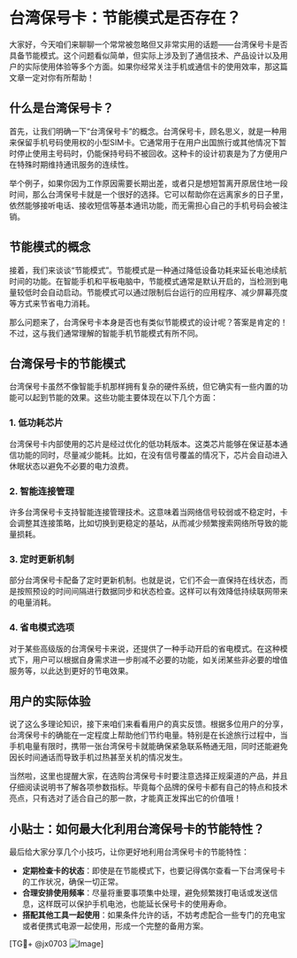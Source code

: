 # 台湾保号卡：节能模式是否存在？

大家好，今天咱们来聊聊一个常常被忽略但又非常实用的话题——台湾保号卡是否具备节能模式。这个问题看似简单，但实际上涉及到了通信技术、产品设计以及用户的实际使用体验等多个方面。如果你经常关注手机或通信卡的使用效率，那这篇文章一定对你有所帮助！

## 什么是台湾保号卡？

首先，让我们明确一下“台湾保号卡”的概念。台湾保号卡，顾名思义，就是一种用来保留手机号码使用权的小型SIM卡。它通常用于在用户出国旅行或其他情况下暂时停止使用主号码时，仍能保持号码不被回收。这种卡的设计初衷是为了方便用户在特殊时期维持通讯服务的连续性。

举个例子，如果你因为工作原因需要长期出差，或者只是想短暂离开原居住地一段时间，那么台湾保号卡就是一个很好的选择。它可以帮助你在远离家乡的日子里，依然能够接听电话、接收短信等基本通讯功能，而无需担心自己的手机号码会被注销。

## 节能模式的概念

接着，我们来谈谈“节能模式”。节能模式是一种通过降低设备功耗来延长电池续航时间的功能。在智能手机和平板电脑中，节能模式通常是默认开启的，当检测到电量较低时会自动启动。节能模式可以通过限制后台运行的应用程序、减少屏幕亮度等方式来节省电力消耗。

那么问题来了，台湾保号卡本身是否也有类似节能模式的设计呢？答案是肯定的！不过，这与我们通常理解的智能手机节能模式有所不同。

## 台湾保号卡的节能模式

台湾保号卡虽然不像智能手机那样拥有复杂的硬件系统，但它确实有一些内置的功能可以起到节能的效果。这些功能主要体现在以下几个方面：

### 1. **低功耗芯片**
   台湾保号卡内部使用的芯片是经过优化的低功耗版本。这类芯片能够在保证基本通信功能的同时，尽量减少能耗。比如，在没有信号覆盖的情况下，芯片会自动进入休眠状态以避免不必要的电力浪费。

### 2. **智能连接管理**
   许多台湾保号卡支持智能连接管理技术。这意味着当网络信号较弱或不稳定时，卡会调整其连接策略，比如切换到更稳定的基站，从而减少频繁搜索网络所导致的能量损耗。

### 3. **定时更新机制**
   部分台湾保号卡配备了定时更新机制。也就是说，它们不会一直保持在线状态，而是按照预设的时间间隔进行数据同步和状态检查。这样可以有效降低持续联网带来的电量消耗。

### 4. **省电模式选项**
   对于某些高级版的台湾保号卡来说，还提供了一种手动开启的省电模式。在这种模式下，用户可以根据自身需求进一步削减不必要的功能，如关闭某些非必要的增值服务等，以此达到更好的节电效果。

## 用户的实际体验

说了这么多理论知识，接下来咱们来看看用户的真实反馈。根据多位用户的分享，台湾保号卡的确能在一定程度上帮助他们节约电量。特别是在长途旅行过程中，当手机电量有限时，携带一张台湾保号卡就能确保紧急联系畅通无阻，同时还能避免因长时间通话而导致手机过热甚至关机的情况发生。

当然啦，这里也提醒大家，在选购台湾保号卡时要注意选择正规渠道的产品，并且仔细阅读说明书了解各项参数指标。毕竟每个品牌的保号卡都有自己的特点和技术亮点，只有选对了适合自己的那一款，才能真正发挥出它的价值哦！

## 小贴士：如何最大化利用台湾保号卡的节能特性？

最后给大家分享几个小技巧，让你更好地利用台湾保号卡的节能特性：

- **定期检查卡的状态**：即使是在节能模式下，也要记得偶尔查看一下台湾保号卡的工作状况，确保一切正常。
- **合理安排使用频率**：尽量将重要事项集中处理，避免频繁拨打电话或发送信息，这样既可以保护手机电池，也能延长保号卡的使用寿命。
- **搭配其他工具一起使用**：如果条件允许的话，不妨考虑配合一些专门的充电宝或者便携式电源一起使用，形成一个完整的备用方案。

[TG💪+ @jx0703 ![Image](https://github.com/user-attachments/assets/dbca1d08-cadb-493c-b0ec-ad6f7a83f270)]